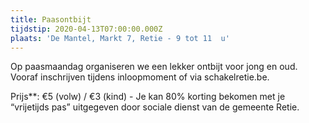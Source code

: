 ```yaml
---
title: Paasontbijt
tijdstip: 2020-04-13T07:00:00.000Z
plaats: 'De Mantel, Markt 7, Retie - 9 tot 11  u'
---
```

Op paasmaandag organiseren we een lekker ontbijt voor jong en oud. Vooraf inschrijven tijdens inloopmoment of via schakelretie.be.

Prijs\*\*: €5 (volw) / €3 (kind) - Je kan 80% korting bekomen met je “vrijetijds pas” uitgegeven door sociale dienst van de gemeente Retie.

